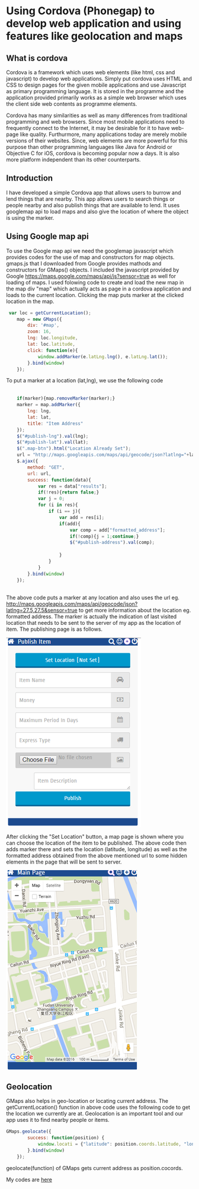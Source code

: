 # Using Cordova (Phonegap) to develop web application and using features like geolocation and maps

## What is cordova

Cordova is a framework which uses web elements (like html, css and javascript) to develop web applications. Simply put 
cordova uses HTML and CSS to design pages for the given mobile applications and use Javascript as primary programming 
language. It is stored in the programme and the application provided primarily works as a simple web browser which uses
the client side web contents as programme elements.

Cordova has many similarities as well as many differences from traditional programming and web browsers. Since most mobile 
applications need to frequently connect to the Internet, it may be desirable for it to have web-page like quality. Furthurmore,
many applications today are merely mobile versions of their websites. Since, web elements are more powerful for this purpose than 
other programming languages like Java for Android or Objective C for iOS, cordova is becoming popular now a days. It is also more
 platform independent than its other counterparts.


## Introduction

I have developed a simple Cordova app that allows users to burrow and lend things that are nearby. This app allows users to search things
 or people nearby and also publish things that are available to lend. It uses googlemap api to load maps and also give the location of where
 the object is using the marker. 

## Using Google map api

To use the Google map api we need the googlemap javascript which provides codes for the use of map and constructors for map objects. gmaps.js that
I downloaded from Google provides mathods and constructors for GMaps() objects. I included the javascript provided by Google 
<https://maps.google.com/maps/api/js?sensor=true> as well for loading of maps. I used folowing code to create and load the new map in the map div "map"
 which actually acts as page in a cordova application and loads to the current location. Clicking the map puts marker at the clicked location in the
  map.
  
```javascript
 var loc = getCurrentLocation();
    map = new GMaps({
        div: '#map',
        zoom: 16,
        lng: loc.longitude,
        lat: loc.latitude,
        click: function(e){
            window.addMarker(e.latLng.lng(), e.latLng.lat());
        }.bind(window)
    });
```

To put a marker at a location (lat,lng), we use the following code


```javascript

    if(marker){map.removeMarker(marker);}
    marker = map.addMarker({
        lng: lng,
        lat: lat,
        title: "Item Address"
    });
    $("#publish-lng").val(lng);
    $("#publish-lat").val(lat);
    $(".map-btn").html("Location Already Set");
    url = "http://maps.googleapis.com/maps/api/geocode/json?latlng="+lat+","+lng+"&sensor=true";
    $.ajax({
        method: "GET",
        url: url,
        success: function(data){
            var res = data["results"];
            if(!res){return false;}
            var j = 0;
            for (i in res){
                if (i == j){
                    var add = res[i];
                    if(add){
                        var comp = add["formatted_address"];
                        if(!comp){j = 1;continue;}
                        $("#publish-address").val(comp);

                    }
                }
            }
        }.bind(window)
    });
	
```

The above code puts a marker at any location and also uses the url eg. <http://maps.googleapis.com/maps/api/geocode/json?latlng=27.5,27.5&sensor=true>
to get more information about the location eg. formatted address. The marker is actually the indication of last visited location that needs to be sent to 
the server of my app as the location of item. The publishing page is as follows.

![publish-page](https://github.com/manishad119/hwork1/blob/master/img2.png)

After clicking the "Set Location" button, a map page is shown where you can choose the location of the item to be published. The above code then adds marker
there and sets the location (latitude, longitude) as well as the formatted address obtained from the above mentioned url to some hidden elements in the page
that will be sent to server.

![map-page](https://github.com/manishad119/hwork1/blob/master/img1.png)



## Geolocation

GMaps also helps in geo-location or locating current address. The getCurrentLocation() function in above code uses the following code to get the location
we currently are at. Geolocation is an important tool and our app uses it to find nearby people or items.

```javascript
GMaps.geolocate({
        success: function(position) {
            window.locati = {"latitude": position.coords.latitude, "longitude": position.coords.longitude};
        }.bind(window)
    });
```

geolocate(function) of GMaps gets current address as position.cocords.

My codes are [here](https://github.com/manishad119/hwork1)
